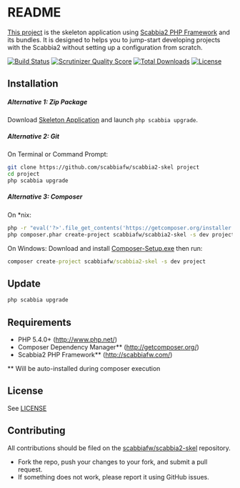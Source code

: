 README
======

[This project](https://github.com/scabbiafw/scabbia2-skel/) is the skeleton application using [Scabbia2 PHP Framework](http://scabbiafw.com/) and its bundles. It is designed to helps you to jump-start developing projects with the Scabbia2 without setting up a configuration from scratch.

[![Build Status](https://travis-ci.org/scabbiafw/scabbia2-skel.png?branch=master)](https://travis-ci.org/scabbiafw/scabbia2-skel)
[![Scrutinizer Quality Score](https://scrutinizer-ci.com/g/scabbiafw/scabbia2-skel/badges/quality-score.png?s=350f4ba6b830721a9a434e6ae1ea44c7b50819ac)](https://scrutinizer-ci.com/g/scabbiafw/scabbia2-skel/)
[![Total Downloads](https://poser.pugx.org/scabbiafw/scabbia2-skel/downloads.png)](https://packagist.org/packages/scabbiafw/scabbia2-skel)
[![License](https://poser.pugx.org/scabbiafw/scabbia2-skel/license.png)](https://packagist.org/packages/scabbiafw/scabbia2-skel)

Installation
------------
##### Alternative 1: Zip Package #####

Download [Skeleton Application](https://github.com/scabbiafw/scabbia2-skel/archive/master.zip) and launch `php scabbia upgrade`.

##### Alternative 2: Git #####

On Terminal or Command Prompt:
``` bash
git clone https://github.com/scabbiafw/scabbia2-skel project
cd project
php scabbia upgrade
```

##### Alternative 3: Composer #####

On *nix:
``` bash
php -r "eval('?>'.file_get_contents('https://getcomposer.org/installer'));"
php composer.phar create-project scabbiafw/scabbia2-skel -s dev project
```

On Windows:
Download and install [Composer-Setup.exe](http://getcomposer.org/Composer-Setup.exe) then run:
``` bat
composer create-project scabbiafw/scabbia2-skel -s dev project
```


Update
------
``` bash
php scabbia upgrade
```


Requirements
------------
* PHP 5.4.0+ (http://www.php.net/)
* Composer Dependency Manager** (http://getcomposer.org/)
* Scabbia2 PHP Framework** (http://scabbiafw.com/)

** Will be auto-installed during composer execution


License
-------
See [LICENSE](LICENSE)


Contributing
------------
All contributions should be filed on the [scabbiafw/scabbia2-skel](http://github.com/scabbiafw/scabbia2-skel) repository.

* Fork the repo, push your changes to your fork, and submit a pull request.
* If something does not work, please report it using GitHub issues.
